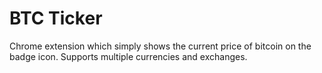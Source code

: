 # BTC Ticker
Chrome extension which simply shows the current price of bitcoin on the badge icon. Supports multiple currencies and exchanges.
